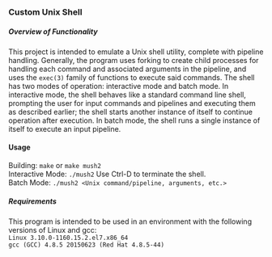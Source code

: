 ### Custom Unix Shell

##### Overview of Functionality
This project is intended to emulate a Unix shell utility, complete with pipeline handling. Generally, the program uses forking to create
child processes for handling each command and associated arguments in the pipeline, and uses the ```exec(3)``` family of functions to execute said commands. 
The shell has two modes of operation: interactive mode and batch mode. In interactive mode, the shell behaves like a standard command line shell, prompting the user
for input commands and pipelines and executing them as described earlier; the shell starts another instance of itself to continue operation after execution. In batch mode,
the shell runs a single instance of itself to execute an input pipeline.

#### Usage
Building: ```make``` or ```make mush2```<br />
Interactive Mode: ```./mush2``` Use Ctrl-D to terminate the shell.<br />
Batch Mode: ```./mush2 <Unix command/pipeline, arguments, etc.>```<br />

##### Requirements
This program is intended to be used in an environment with the following versions of Linux and gcc:<br />
```Linux 3.10.0-1160.15.2.el7.x86_64```<br />
```gcc (GCC) 4.8.5 20150623 (Red Hat 4.8.5-44)```<br />
